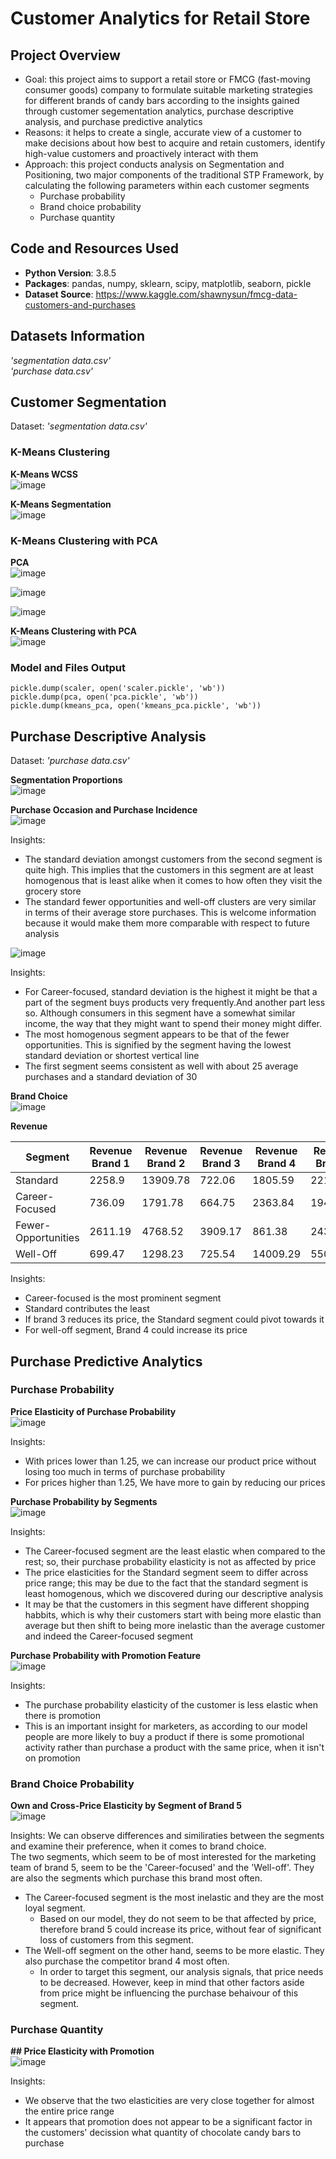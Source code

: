 # Customer Analytics for Retail Store

## Project Overview
* Goal: this project aims to support a retail store or FMCG (fast-moving consumer goods) company to formulate suitable marketing strategies for different brands of candy bars according to the insights gained through customer segementation analytics, purchase descriptive analysis, and purchase predictive analytics
* Reasons: it helps to create a single, accurate view of a customer to make decisions about how best to acquire and retain customers, identify high-value customers and proactively interact with them
* Approach: this project conducts analysis on Segmentation and Positioning, two major components of the traditional STP Framework, by calculating the following parameters within each customer segments
  * Purchase probability
  * Brand choice probability
  * Purchase quantity

## Code and Resources Used
* __Python Version__: 3.8.5
* __Packages__: pandas, numpy, sklearn, scipy, matplotlib, seaborn, pickle
* __Dataset Source__: https://www.kaggle.com/shawnysun/fmcg-data-customers-and-purchases

## Datasets Information
*'segmentation data.csv'* <br>
_'purchase data.csv'_ <br>

## Customer Segmentation
Dataset: *'segmentation data.csv'* <br>

### K-Means Clustering
__K-Means WCSS__<br>
![image](https://user-images.githubusercontent.com/77659538/109501544-b0088000-7ad2-11eb-9fcd-b34a7a21429b.png)

__K-Means Segmentation__<br>
![image](https://user-images.githubusercontent.com/77659538/109501602-c6164080-7ad2-11eb-9268-bbe8d4024a54.png)

### K-Means Clustering with PCA
__PCA__<br>
![image](https://user-images.githubusercontent.com/77659538/109501727-f827a280-7ad2-11eb-83d7-67c04d98b694.png)

![image](https://user-images.githubusercontent.com/77659538/109501741-fe1d8380-7ad2-11eb-82f9-0336953a6380.png)

![image](https://user-images.githubusercontent.com/77659538/109501751-01187400-7ad3-11eb-8cd5-fa20bbea2133.png)

__K-Means Clustering with PCA__<br>
![image](https://user-images.githubusercontent.com/77659538/109501936-45a40f80-7ad3-11eb-946d-935919e8ceb9.png)

### Model and Files Output

```
pickle.dump(scaler, open('scaler.pickle', 'wb'))
pickle.dump(pca, open('pca.pickle', 'wb'))
pickle.dump(kmeans_pca, open('kmeans_pca.pickle', 'wb'))
```

## Purchase Descriptive Analysis
Dataset: *'purchase data.csv'* <br>

__Segmentation Proportions__<br>
![image](https://user-images.githubusercontent.com/77659538/109502230-b0554b00-7ad3-11eb-93cd-9987164707c6.png)

__Purchase Occasion and Purchase Incidence__<br>
![image](https://user-images.githubusercontent.com/77659538/109502296-c531de80-7ad3-11eb-842c-fc41f4a3e7c6.png)

Insights:
- The standard deviation amongst customers from the second segment is quite high. This implies that the customers in this segment are at least homogenous that is least alike when it comes to how often they visit the grocery store
- The standard fewer opportunities and well-off clusters are very similar in terms of their average store purchases.
This is welcome information because it would make them more comparable with respect to future analysis

![image](https://user-images.githubusercontent.com/77659538/109502755-5d2fc800-7ad4-11eb-8aab-dec5310f4339.png)

Insights:
- For Career-focused, standard deviation is the highest it might be that a part of the segment buys products very frequently.And another part less so. Although consumers in this segment have a somewhat similar income, the way that they might want to spend their money might differ.
- The most homogenous segment appears to be that of the fewer opportunities. This is signified by the segment having the lowest standard deviation or shortest vertical line 
- The first segment seems consistent as well with about 25 average purchases and a standard deviation of 30

__Brand Choice__<br>
![image](https://user-images.githubusercontent.com/77659538/109502877-86505880-7ad4-11eb-9f12-6026af9e58ee.png)

__Revenue__

| Segment             | Revenue Brand 1 | Revenue Brand 2 | Revenue Brand 3 | Revenue Brand 4 | Revenue Brand 5 | Total Revenue | Segment Proportions |
|---------------------|-----------------|-----------------|-----------------|-----------------|-----------------|---------------|---------------------|
| Standard            | 2258.9          | 13909.78        | 722.06          | 1805.59         | 2214.82         | 20911.15      | 0.378               |
| Career-Focused      | 736.09          | 1791.78         | 664.75          | 2363.84         | 19456.74        | 25013.2       | 0.222               |
| Fewer-Opportunities | 2611.19         | 4768.52         | 3909.17         | 861.38          | 2439.75         | 14590.01      | 0.206               |
| Well-Off            | 699.47          | 1298.23         | 725.54          | 14009.29        | 5509.69         | 22242.22      | 0.194               |

Insights:
- Career-focused is the most prominent segment<br>
- Standard contributes the least<br>
- If brand 3 reduces its price, the Standard segment could pivot towards it<br>
- For well-off segment, Brand 4 could increase its price

## Purchase Predictive Analytics

### Purchase Probability

__Price Elasticity of Purchase Probability__<br>
![image](https://user-images.githubusercontent.com/77659538/109503434-3625c600-7ad5-11eb-8eee-c26db33c2141.png)

Insights:
- With prices lower than 1.25, we can increase our product price without losing too much in terms of purchase probability<br>
- For prices higher than 1.25, We have more to gain by reducing our prices

__Purchase Probability by Segments__<br>
![image](https://user-images.githubusercontent.com/77659538/109503627-784f0780-7ad5-11eb-9f49-2f85c86bb6e7.png)

Insights:
- The Career-focused segment are the least elastic when compared to the rest; so, their purchase probability elasticity is not as affected by price <br>
- The price elasticities for the Standard segment seem to differ across price range; this may be due to the fact that the standard segment is least homogenous, which we discovered during our descriptive analysis <br>
- It may be that the customers in this segment have different shopping habbits, which is why their customers start with being more elastic than average but then shift to being more inelastic than the average customer and indeed the Career-focused segment

__Purchase Probability with Promotion Feature__<br>
![image](https://user-images.githubusercontent.com/77659538/109503858-c06e2a00-7ad5-11eb-8ec3-1d3cca70ae9b.png)

Insights:
- The purchase probability elasticity of the customer is less elastic when there is promotion
- This is an important insight for marketers, as according to our model people are more likely to buy a product if there is some promotional activity rather than purchase a product with the same price, when it isn't on promotion

### Brand Choice Probability

__Own and Cross-Price Elasticity by Segment of Brand 5__<br>
![image](https://user-images.githubusercontent.com/77659538/109504054-0925e300-7ad6-11eb-94b4-ba8aa675647a.png)

Insights:
We can observe differences and similiraties between the segments and examine their preference, when it comes to brand choice.<br>
The two segments, which seem to be of most interested for the marketing team of brand 5, seem to be the 'Career-focused' and the 'Well-off'. They are also the segments which purchase this brand most often. 
-  The Career-focused segment is the most inelastic and they are the most loyal segment. 
    -  Based on our model, they do not seem to be that affected by price, therefore brand 5 could increase its price, without fear of significant loss of customers from this segment. 
-  The Well-off segment on the other hand, seems to be more elastic. They also purchase the competitor brand 4 most often.
    -  In order to target this segment, our analysis signals, that price needs to be decreased. However, keep in mind that other factors aside from price might be influencing the purchase behaivour of this segment.

### Purchase Quantity

__## Price Elasticity with Promotion__<br>
![image](https://user-images.githubusercontent.com/77659538/109504250-4db17e80-7ad6-11eb-97ed-6acac5851839.png)

Insights:
- We observe that the two elasticities are very close together for almost the entire price range
- It appears that promotion does not appear to be a significant factor in the customers' decission what quantity of chocolate candy bars to purchase

